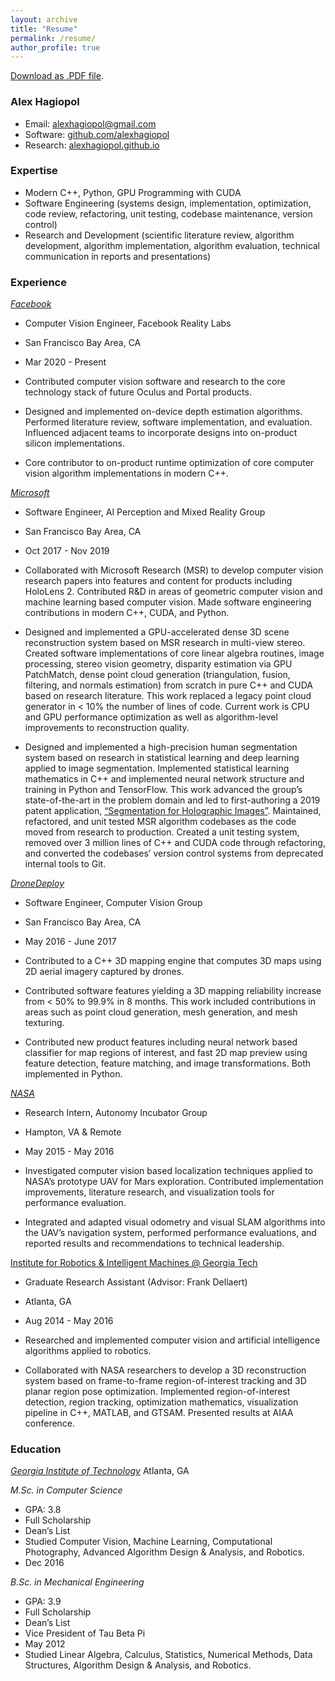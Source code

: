 ```yaml
---
layout: archive
title: "Resume"
permalink: /resume/
author_profile: true
---
```


[Download as .PDF file](/content/resume.pdf).

### Alex Hagiopol

* Email: [alexhagiopol@gmail.com](mailto:alexhagiopol@gmail.com)
* Software: [github.com/alexhagiopol](https://github.com/alexhagiopol)
* Research: [alexhagiopol.github.io](https://alexhagiopol.github.io)

### Expertise

* Modern C++, Python, GPU Programming with CUDA 
* Software Engineering (systems design, implementation, optimization, code review, refactoring, unit testing, codebase maintenance, version control)
* Research and Development (scientific literature review, algorithm development, algorithm implementation, algorithm evaluation, technical communication in reports and presentations)

### Experience

*[Facebook](tech.fb.com/ar-vr/)*                  	                
* Computer Vision Engineer, Facebook Reality Labs                             
* San Francisco Bay Area, CA
* Mar 2020 - Present

* Contributed computer vision software and research to the core technology stack of future Oculus and Portal products.
* Designed and implemented on-device depth estimation algorithms. Performed literature review, software implementation, and evaluation. Influenced adjacent teams to incorporate designs into on-product silicon implementations.
* Core contributor to on-product runtime optimization of core computer vision algorithm implementations in modern C++.

*[Microsoft](microsoft.com/en-us/mixed-reality)*                     
* Software Engineer, AI Perception and Mixed Reality Group                  
* San Francisco Bay Area, CA
* Oct 2017 - Nov 2019

* Collaborated with Microsoft Research (MSR) to develop computer vision research papers into features and content for products including HoloLens 2. Contributed R&D in areas of geometric computer vision and machine learning based computer vision. Made software engineering contributions in modern C++, CUDA, and Python.
* Designed and implemented a GPU-accelerated dense 3D scene reconstruction system based on MSR research in multi-view stereo. Created software implementations of core linear algebra routines, image processing, stereo vision geometry, disparity estimation via GPU PatchMatch, dense point cloud generation (triangulation, fusion, filtering, and normals estimation) from scratch in pure C++ and CUDA based on research literature. This work replaced a legacy point cloud generator in < 10% the number of lines of code. Current work is CPU and GPU performance optimization as well as algorithm-level improvements to reconstruction quality.
* Designed and implemented a high-precision human segmentation system based on research in statistical learning and deep learning applied to image segmentation. Implemented statistical learning mathematics in C++ and implemented neural network structure and training in Python and TensorFlow. This work advanced the group’s state-of-the-art in the problem domain and led to first-authoring a 2019 patent application, [“Segmentation for Holographic Images”](https://pdfaiw.uspto.gov/.aiw?PageNum=0&docid=20200372659&IDKey=&HomeUrl=%2F).
Maintained, refactored, and unit tested MSR algorithm codebases as the code moved from research to production. Created a unit testing system, removed over 3 million lines of C++ and CUDA code through refactoring, and converted the codebases’ version control systems from deprecated internal tools to Git.

*[DroneDeploy](dronedeploy.com)*                                    
* Software Engineer, Computer Vision Group                                  
* San Francisco Bay Area, CA          
* May 2016 - June 2017

* Contributed to a C++ 3D mapping engine that computes 3D maps using 2D aerial imagery captured by drones.
* Contributed software features yielding a 3D mapping reliability increase from < 50% to 99.9% in 8 months. This work included contributions in areas such as point cloud generation, mesh generation, and mesh texturing.
* Contributed new product features including neural network based classifier for map regions of interest, and fast 2D map preview using feature detection, feature matching, and image transformations. Both implemented in Python. 

*[NASA](nasa.gov)*                          
* Research Intern, Autonomy Incubator Group                
* Hampton, VA & Remote
* May 2015 - May 2016

* Investigated computer vision based localization techniques applied to NASA’s prototype UAV for Mars exploration. Contributed implementation improvements, literature research, and visualization tools for performance evaluation.
* Integrated and adapted visual odometry and visual SLAM algorithms into the UAV’s navigation system, performed performance evaluations, and reported results and recommendations to technical leadership. 

[Institute for Robotics & Intelligent Machines @ Georgia Tech](robotics.gatech.edu) 
* Graduate Research Assistant (Advisor: Frank Dellaert) 
* Atlanta, GA
* Aug 2014 - May 2016

* Researched and implemented computer vision and artificial intelligence algorithms applied to robotics.
* Collaborated with NASA researchers to develop a 3D reconstruction system based on frame-to-frame region-of-interest tracking and 3D planar region pose optimization. Implemented region-of-interest detection, region tracking, optimization mathematics, visualization pipeline in C++, MATLAB, and GTSAM. Presented results at AIAA conference.

### Education
*[Georgia Institute of Technology](cc.gatech.edu)*
Atlanta, GA

*M.Sc. in Computer Science*
* GPA: 3.8
* Full Scholarship
* Dean’s List
* Studied Computer Vision, Machine Learning, Computational Photography, Advanced Algorithm Design & Analysis, and Robotics.
* Dec 2016

*B.Sc. in Mechanical Engineering*
* GPA: 3.9
* Full Scholarship
* Dean’s List
* Vice President of Tau Beta Pi
* May 2012
* Studied Linear Algebra, Calculus, Statistics, Numerical Methods, Data Structures, Algorithm Design & Analysis, and Robotics.
